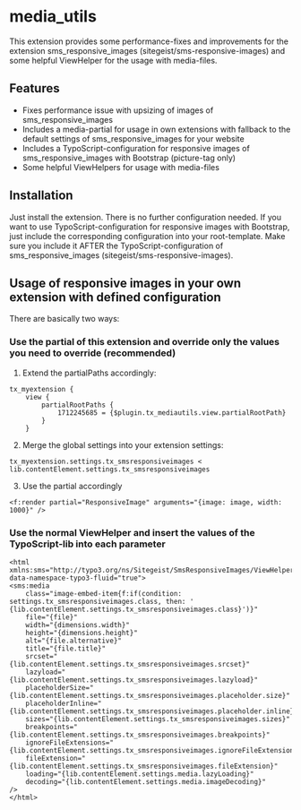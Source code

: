 # media_utils
This extension provides some performance-fixes and improvements for the extension sms_responsive_images (sitegeist/sms-responsive-images) and some helpful ViewHelper for the usage with media-files.

## Features
* Fixes performance issue with upsizing of images of sms_responsive_images
* Includes a media-partial for usage in own extensions with fallback to the default settings of sms_responsive_images for your website
* Includes a TypoScript-configuration for responsive images of sms_responsive_images with Bootstrap (picture-tag only)
* Some helpful ViewHelpers for usage with media-files

## Installation
Just install the extension. There is no further configuration needed.
If you want to use TypoScript-configuration for responsive images with Bootstrap, just include the corresponding configuration into your root-template.
Make sure you include it AFTER the TypoScript-configuration of sms_responsive_images (sitegeist/sms-responsive-images).


## Usage of responsive images in your own extension with defined configuration
There are basically two ways:

### Use the partial of this extension and override only the values you need to override (recommended)
1) Extend the partialPaths accordingly:
```
tx_myextension {
    view {
        partialRootPaths {
            1712245685 = {$plugin.tx_mediautils.view.partialRootPath}
        }
    }
```
2) Merge the global settings into your extension settings:
```
tx_myextension.settings.tx_smsresponsiveimages < lib.contentElement.settings.tx_smsresponsiveimages
```
3) Use the partial accordingly
```
<f:render partial="ResponsiveImage" arguments="{image: image, width: 1000}" />
```

### Use the normal ViewHelper and insert the values of the TypoScript-lib into each parameter
```
<html xmlns:sms="http://typo3.org/ns/Sitegeist/SmsResponsiveImages/ViewHelpers" data-namespace-typo3-fluid="true">
<sms:media
	class="image-embed-item{f:if(condition: settings.tx_smsresponsiveimages.class, then: ' {lib.contentElement.settings.tx_smsresponsiveimages.class}')}"
	file="{file}"
	width="{dimensions.width}"
	height="{dimensions.height}"
	alt="{file.alternative}"
	title="{file.title}"
	srcset="{lib.contentElement.settings.tx_smsresponsiveimages.srcset}"
	lazyload="{lib.contentElement.settings.tx_smsresponsiveimages.lazyload}"
	placeholderSize="{lib.contentElement.settings.tx_smsresponsiveimages.placeholder.size}"
	placeholderInline="{lib.contentElement.settings.tx_smsresponsiveimages.placeholder.inline}"
	sizes="{lib.contentElement.settings.tx_smsresponsiveimages.sizes}"
	breakpoints="{lib.contentElement.settings.tx_smsresponsiveimages.breakpoints}"
	ignoreFileExtensions="{lib.contentElement.settings.tx_smsresponsiveimages.ignoreFileExtensions}"
	fileExtension="{lib.contentElement.settings.tx_smsresponsiveimages.fileExtension}"
	loading="{lib.contentElement.settings.media.lazyLoading}"
	decoding="{lib.contentElement.settings.media.imageDecoding}"
/>
</html>
```
